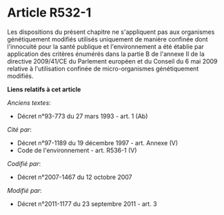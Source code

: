 # Article R532-1

Les dispositions du présent chapitre ne s'appliquent pas aux organismes génétiquement modifiés utilisés uniquement de manière
confinée dont l'innocuité pour la santé publique et l'environnement a été établie par application des critères énumérés dans
la partie B de l'annexe II de la directive 2009/41/CE du Parlement européen et du Conseil du 6 mai 2009 relative à
l'utilisation confinée de micro-organismes génétiquement modifiés.

**Liens relatifs à cet article**

_Anciens textes_:

  - Décret n°93-773 du 27 mars 1993 - art. 1 (Ab)

_Cité par_:

  - Décret n°97-1189 du 19 décembre 1997 - art. Annexe (V)
  - Code de l'environnement - art. R536-1 (V)

_Codifié par_:

  - Décret n°2007-1467 du 12 octobre 2007

_Modifié par_:

  - Décret n°2011-1177 du 23 septembre 2011 - art. 3

